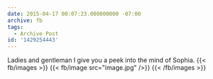 ```yaml
---
date: 2015-04-17 00:07:23.000000000 -07:00
archive: fb
tags: 
  - Archive Post
id: '1429254443'
---
```


Ladies and gentleman I give you a peek into the mind of Sophia.
{{< fb/images >}}
{{< fb/image src="image.jpg" />}}
{{< /fb/images >}}
